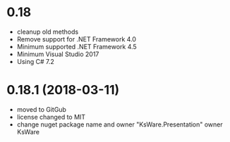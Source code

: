 # 0.18
- cleanup old methods
- Remove support for .NET Framework 4.0
- Minimum supported .NET Framework 4.5
- Minimum Visual Studio 2017
- Using C# 7.2
# 0.18.1 (2018-03-11)
- moved to GitGub
- license changed to MIT
- change nuget package name and owner "KsWare.Presentation" owner KsWare


